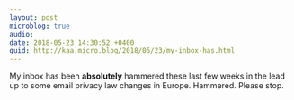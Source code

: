 ```yaml
---
layout: post
microblog: true
audio: 
date: 2018-05-23 14:30:52 +0400
guid: http://kaa.micro.blog/2018/05/23/my-inbox-has.html
---
```

My inbox has been **absolutely** hammered these last few weeks in the lead up to some email privacy law changes in Europe. Hammered. Please stop.
